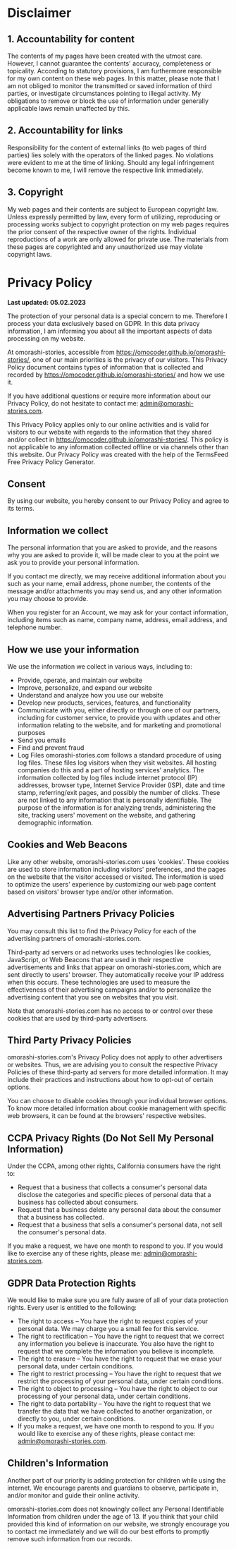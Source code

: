 # Disclaimer
## 1. Accountability for content
The contents of my pages have been created with the utmost care.
However, I cannot guarantee the contents' accuracy, completeness or topicality. According to statutory
provisions, I am furthermore responsible for my own content on these web pages. In this matter, please note
that I am not obliged to monitor the transmitted or saved information of third parties, or investigate
circumstances pointing to illegal activity. My obligations to remove or block the use of information under
generally applicable laws remain unaffected by this.

## 2. Accountability for links
Responsibility for the content of external links (to web pages of third
parties) lies solely with the operators of the linked pages. No violations were evident to me at the time
of linking. Should any legal infringement become known to me, I will remove the respective link immediately.

## 3. Copyright
My web pages and their contents are subject to European copyright law. Unless expressly permitted by law,
every form of utilizing, reproducing or processing works subject to copyright protection on my web pages
requires the prior consent of the respective owner of the rights. Individual reproductions of a work are
only allowed for private use. The materials from these pages are copyrighted and any unauthorized use may
violate copyright laws.


# Privacy Policy
**Last updated: 05.02.2023**

The protection of your personal data is a special concern to me. Therefore I process your data exclusively based
on GDPR. In this data privacy information, I am informing you about all the important aspects of data
processing on my website.

At omorashi-stories, accessible from https://omocoder.github.io/omorashi-stories/, one of our main priorities is the privacy of our visitors. This Privacy Policy document contains types of information that is collected and recorded by https://omocoder.github.io/omorashi-stories/ and how we use it.

If you have additional questions or require more information about our Privacy Policy, do not hesitate to contact me: [admin@omorashi-stories.com](mailto:admin@omorashi-stories.com).

This Privacy Policy applies only to our online activities and is valid for visitors to our website with regards to the information that they shared and/or collect in https://omocoder.github.io/omorashi-stories/. This policy is not applicable to any information collected offline or via channels other than this website. Our Privacy Policy was created with the help of the TermsFeed Free Privacy Policy Generator.

## Consent
By using our website, you hereby consent to our Privacy Policy and agree to its terms.

## Information we collect
The personal information that you are asked to provide, and the reasons why you are asked to provide it, will be made clear to you at the point we ask you to provide your personal information.

If you contact me directly, we may receive additional information about you such as your name, email address, phone number, the contents of the message and/or attachments you may send us, and any other information you may choose to provide.

When you register for an Account, we may ask for your contact information, including items such as name, company name, address, email address, and telephone number.

## How we use your information
We use the information we collect in various ways, including to:

* Provide, operate, and maintain our website
* Improve, personalize, and expand our website
* Understand and analyze how you use our website
* Develop new products, services, features, and functionality
* Communicate with you, either directly or through one of our partners, including for customer service, to provide you with updates and other information relating to the website, and for marketing and promotional purposes
* Send you emails
* Find and prevent fraud
* Log Files
omorashi-stories.com follows a standard procedure of using log files. These files log visitors when they visit websites. All hosting companies do this and a part of hosting services' analytics. The information collected by log files include internet protocol (IP) addresses, browser type, Internet Service Provider (ISP), date and time stamp, referring/exit pages, and possibly the number of clicks. These are not linked to any information that is personally identifiable. The purpose of the information is for analyzing trends, administering the site, tracking users' movement on the website, and gathering demographic information.

## Cookies and Web Beacons
Like any other website, omorashi-stories.com uses 'cookies'. These cookies are used to store information including visitors' preferences, and the pages on the website that the visitor accessed or visited. The information is used to optimize the users' experience by customizing our web page content based on visitors' browser type and/or other information.

## Advertising Partners Privacy Policies
You may consult this list to find the Privacy Policy for each of the advertising partners of omorashi-stories.com.

Third-party ad servers or ad networks uses technologies like cookies, JavaScript, or Web Beacons that are used in their respective advertisements and links that appear on omorashi-stories.com, which are sent directly to users' browser. They automatically receive your IP address when this occurs. These technologies are used to measure the effectiveness of their advertising campaigns and/or to personalize the advertising content that you see on websites that you visit.

Note that omorashi-stories.com has no access to or control over these cookies that are used by third-party advertisers.

## Third Party Privacy Policies
omorashi-stories.com's Privacy Policy does not apply to other advertisers or websites. Thus, we are advising you to consult the respective Privacy Policies of these third-party ad servers for more detailed information. It may include their practices and instructions about how to opt-out of certain options.

You can choose to disable cookies through your individual browser options. To know more detailed information about cookie management with specific web browsers, it can be found at the browsers' respective websites.

## CCPA Privacy Rights (Do Not Sell My Personal Information)
Under the CCPA, among other rights, California consumers have the right to:
* Request that a business that collects a consumer's personal data disclose the categories and specific pieces of personal data that a business has collected about consumers.
* Request that a business delete any personal data about the consumer that a business has collected.
* Request that a business that sells a consumer's personal data, not sell the consumer's personal data.

If you make a request, we have one month to respond to you. If you would like to exercise any of these rights, please me: [admin@omorashi-stories.com](mailto:admin@omorashi-stories.com).

## GDPR Data Protection Rights
We would like to make sure you are fully aware of all of your data protection rights. Every user is entitled to the following:
* The right to access – You have the right to request copies of your personal data. We may charge you a small fee for this service.
* The right to rectification – You have the right to request that we correct any information you believe is inaccurate. You also have the right to request that we complete the information you believe is incomplete.
* The right to erasure – You have the right to request that we erase your personal data, under certain conditions.
* The right to restrict processing – You have the right to request that we restrict the processing of your personal data, under certain conditions.
* The right to object to processing – You have the right to object to our processing of your personal data, under certain conditions.
* The right to data portability – You have the right to request that we transfer the data that we have collected to another organization, or directly to you, under certain conditions.
* If you make a request, we have one month to respond to you. If you would like to exercise any of these rights, please contact me: [admin@omorashi-stories.com](mailto:admin@omorashi-stories.com).

## Children's Information
Another part of our priority is adding protection for children while using the internet. We encourage parents and guardians to observe, participate in, and/or monitor and guide their online activity.

omorashi-stories.com does not knowingly collect any Personal Identifiable Information from children under the age of 13. If you think that your child provided this kind of information on our website, we strongly encourage you to contact me immediately and we will do our best efforts to promptly remove such information from our records.
